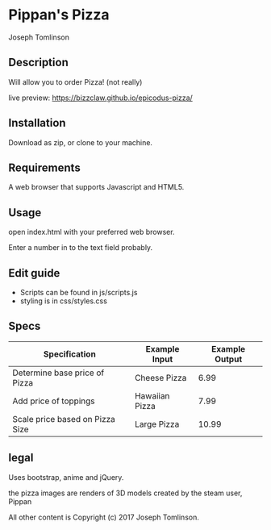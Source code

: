 # Pippan's Pizza
Joseph Tomlinson

## Description
Will allow you to order Pizza! (not really)

live preview: https://bizzclaw.github.io/epicodus-pizza/

## Installation
Download as zip, or clone to your machine.

## Requirements
A web browser that supports Javascript and HTML5.

## Usage
open index.html with your preferred web browser.

Enter a number in to the text field probably.

## Edit guide
* Scripts can be found in js/scripts.js
* styling is in css/styles.css


## Specs
| Specification                                                           | Example Input | Example Output                                                         |
|-------------------------------------------------------------------------|---------------|------------------------------------------------------------------------|
| Determine base price of Pizza                                           |	Cheese Pizza  | 6.99																																	 |
| Add price of toppings                                                   | Hawaiian Pizza| 7.99																																	 |
| Scale price based on Pizza Size                                         | Large Pizza   | 10.99                                                                  |


## legal
Uses bootstrap, anime and jQuery.

the pizza images are renders of 3D models created by the steam user, Pippan

All other content is Copyright (c) 2017 Joseph Tomlinson.
